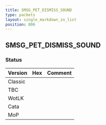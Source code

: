 ```yaml
---
title: SMSG_PET_DISMISS_SOUND
type: packets
layout: single_markdown_in_list
position: 806
---
```


## SMSG_PET_DISMISS_SOUND

### Status

Version    | Hex        | Comment
---------- | ---------- | ---------- 
Classic    |            |
TBC        |            |
WotLK      |            |
Cata       |            |
MoP        |            |